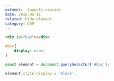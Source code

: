 ```yaml
---
extends: _layouts.usecase
date: 2018-03-11
related: hide-element
category: DOM
---
```


```html
<div id="box"></div>
```

```css
#box{
    display: none;
}
```

```javascript
const element = document.querySelector('#box');

element.style.display = 'block';
```

